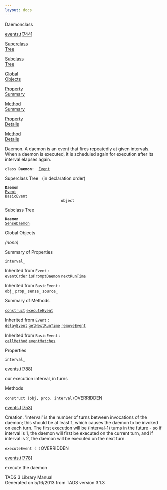 ```yaml
---
layout: docs
---
```

<span class="title">Daemon</span><span class="type">class</span>

[events.t](../file/events.t.html)\[[744](../source/events.t.html#744)\]

[Superclass  
Tree](#_SuperClassTree_)

[Subclass  
Tree](#_SubClassTree_)

[Global  
Objects](#_ObjectSummary_)

[Property  
Summary](#_PropSummary_)

[Method  
Summary](#_MethodSummary_)

[Property  
Details](#_Properties_)

[Method  
Details](#_Methods_)



Daemon. A daemon is an event that fires repeatedly at given intervals.
When a daemon is executed, it is scheduled again for execution after its
interval elapses again.

`class `**`Daemon`**` :   `[`Event`](../object/Event.html)



<span id="_SuperClassTree_"></span>



<span class="hdln">Superclass Tree</span>   (in declaration order)



**`Daemon`**  
[`Event`](../object/Event.html)  
[`BasicEvent`](../object/BasicEvent.html)  
`                         object`  
<span id="_SubClassTree_"></span>



<span class="hdln">Subclass Tree</span>  



**`Daemon`**  
[`SenseDaemon`](../object/SenseDaemon.html)  
<span id="_ObjectSummary_"></span>



<span class="hdln">Global Objects</span>  



*(none)* <span id="_PropSummary_"></span>



<span class="hdln">Summary of Properties</span>  



[`interval_`](#interval_)

Inherited from `Event` :  
[`eventOrder`](../object/Event.html#eventOrder) [`isPromptDaemon`](../object/Event.html#isPromptDaemon) [`nextRunTime`](../object/Event.html#nextRunTime)

Inherited from `BasicEvent` :  
[`obj_`](../object/BasicEvent.html#obj_) [`prop_`](../object/BasicEvent.html#prop_) [`sense_`](../object/BasicEvent.html#sense_) [`source_`](../object/BasicEvent.html#source_)

<span id="_MethodSummary_"></span>



<span class="hdln">Summary of Methods</span>  



[`construct`](#construct) [`executeEvent`](#executeEvent)

Inherited from `Event` :  
[`delayEvent`](../object/Event.html#delayEvent) [`getNextRunTime`](../object/Event.html#getNextRunTime) [`removeEvent`](../object/Event.html#removeEvent)

Inherited from `BasicEvent` :  
[`callMethod`](../object/BasicEvent.html#callMethod) [`eventMatches`](../object/BasicEvent.html#eventMatches)

<span id="_Properties_"></span>



<span class="hdln">Properties</span>  



<span id="interval_"></span>

`interval_`

[events.t](../file/events.t.html)\[[788](../source/events.t.html#788)\]



our execution interval, in turns



<span id="_Methods_"></span>



<span class="hdln">Methods</span>  



<span id="construct"></span>

`construct (obj, prop, interval)`<span class="rem">OVERRIDDEN</span>

[events.t](../file/events.t.html)\[[753](../source/events.t.html#753)\]



Creation. 'interval' is the number of turns between invocations of the
daemon; this should be at least 1, which causes the daemon to be invoked
on each turn. The first execution will be (interval-1) turns in the
future - so if interval is 1, the daemon will first be executed on the
current turn, and if interval is 2, the daemon will be executed on the
next turn.



<span id="executeEvent"></span>

`executeEvent ( )`<span class="rem">OVERRIDDEN</span>

[events.t](../file/events.t.html)\[[778](../source/events.t.html#778)\]



execute the daemon





TADS 3 Library Manual  
Generated on 5/16/2013 from TADS version 3.1.3


